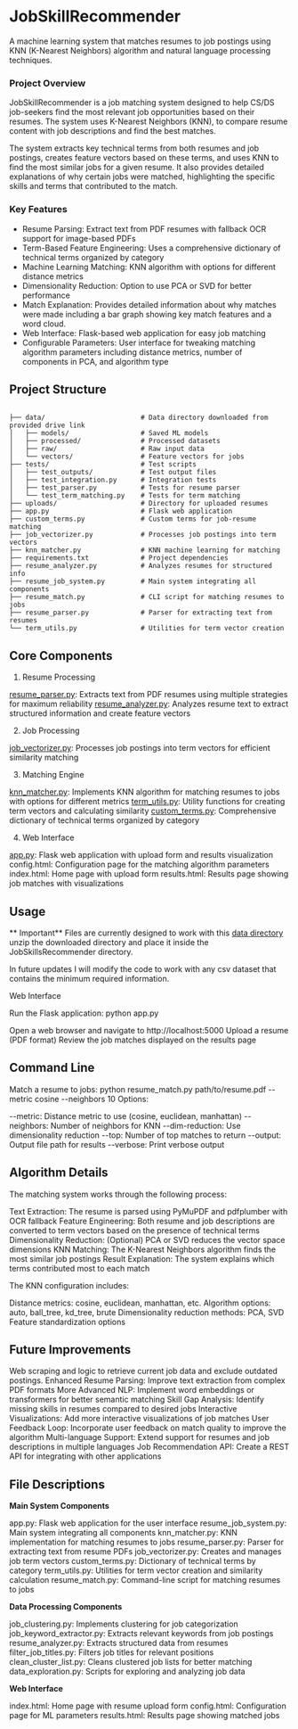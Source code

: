 # JobSkillRecommender
A machine learning system that matches resumes to job postings using KNN (K-Nearest Neighbors) algorithm and natural language processing techniques.

### Project Overview

JobSkillRecommender is a job matching system designed to help CS/DS job-seekers find the most relevant job opportunities based on their resumes. The system uses K-Nearest Neighbors (KNN), to compare resume content with job descriptions and find the best matches.

The system extracts key technical terms from both resumes and job postings, creates feature vectors based on these terms, and uses KNN to find the most similar jobs for a given resume. It also provides detailed explanations of why certain jobs were matched, highlighting the specific skills and terms that contributed to the match.

### Key Features

- Resume Parsing: Extract text from PDF resumes with fallback OCR support for image-based PDFs
- Term-Based Feature Engineering: Uses a comprehensive dictionary of technical terms organized by category
- Machine Learning Matching: KNN algorithm with options for different distance metrics
- Dimensionality Reduction: Option to use PCA or SVD for better performance
- Match Explanation: Provides detailed information about why matches were made including a bar graph showing key match features and a word cloud.
- Web Interface: Flask-based web application for easy job matching
- Configurable Parameters: User interface for tweaking matching algorithm parameters including distance metrics, number of components in PCA, and algorithm type

## Project Structure
```JobSkillRecommender/

├── data/                        # Data directory downloaded from provided drive link
│   ├── models/                  # Saved ML models
│   ├── processed/               # Processed datasets
│   ├── raw/                     # Raw input data
│   └── vectors/                 # Feature vectors for jobs
├── tests/                       # Test scripts
│   ├── test_outputs/            # Test output files
│   ├── test_integration.py      # Integration tests
│   ├── test_parser.py           # Tests for resume parser
│   └── test_term_matching.py    # Tests for term matching
├── uploads/                     # Directory for uploaded resumes
├── app.py                       # Flask web application
├── custom_terms.py              # Custom terms for job-resume matching
├── job_vectorizer.py            # Processes job postings into term vectors
├── knn_matcher.py               # KNN machine learning for matching
├── requirements.txt             # Project dependencies
├── resume_analyzer.py           # Analyzes resumes for structured info
├── resume_job_system.py         # Main system integrating all components
├── resume_match.py              # CLI script for matching resumes to jobs
├── resume_parser.py             # Parser for extracting text from resumes
└── term_utils.py                # Utilities for term vector creation
```
## Core Components
1. Resume Processing

[resume_parser.py](https://github.com/nicolenadine/ml-final/blob/main/JobSkillRecommender/resume_parser.py): Extracts text from PDF resumes using multiple strategies for maximum reliability
[resume_analyzer.py](https://github.com/nicolenadine/ml-final/blob/main/JobSkillRecommender/resume_analyzer.py): Analyzes resume text to extract structured information and create feature vectors

2. Job Processing

[job_vectorizer.py](https://github.com/nicolenadine/ml-final/blob/main/JobSkillRecommender/job_vectorizer.py): Processes job postings into term vectors for efficient similarity matching

3. Matching Engine

[knn_matcher.py](https://github.com/nicolenadine/ml-final/blob/main/JobSkillRecommender/knn_matcher.py): Implements KNN algorithm for matching resumes to jobs with options for different metrics
[term_utils.py](https://github.com/nicolenadine/ml-final/blob/main/JobSkillRecommender/term_utils.py): Utility functions for creating term vectors and calculating similarity
[custom_terms.py](https://github.com/nicolenadine/ml-final/blob/main/JobSkillRecommender/custom_terms.py): Comprehensive dictionary of technical terms organized by category

4. Web Interface

[app.py](https://github.com/nicolenadine/ml-final/blob/main/JobSkillRecommender/app.py): Flask web application with upload form and results visualization
config.html: Configuration page for the matching algorithm parameters
index.html: Home page with upload form
results.html: Results page showing job matches with visualizations

## Usage

** Important** 
Files are currently designed to work with this [data directory](https://drive.google.com/file/d/14X-rVfdDuDZ8r_yXKuAaSsecuPHL9u5S/view?usp=share_link) unzip the downloaded directory and place it inside the JobSkillsRecommender directory.

In future updates I will modify the code to work with any csv dataset that contains the minimum required information. 

Web Interface

Run the Flask application:
python app.py

Open a web browser and navigate to http://localhost:5000
Upload a resume (PDF format)
Review the job matches displayed on the results page

## Command Line
Match a resume to jobs:
python resume_match.py path/to/resume.pdf --metric cosine --neighbors 10
Options:

--metric: Distance metric to use (cosine, euclidean, manhattan)
--neighbors: Number of neighbors for KNN
--dim-reduction: Use dimensionality reduction
--top: Number of top matches to return
--output: Output file path for results
--verbose: Print verbose output

## Algorithm Details
The matching system works through the following process:

Text Extraction: The resume is parsed using PyMuPDF and pdfplumber with OCR fallback
Feature Engineering: Both resume and job descriptions are converted to term vectors based on the presence of technical terms
Dimensionality Reduction: (Optional) PCA or SVD reduces the vector space dimensions
KNN Matching: The K-Nearest Neighbors algorithm finds the most similar job postings
Result Explanation: The system explains which terms contributed most to each match

The KNN configuration includes:

Distance metrics: cosine, euclidean, manhattan, etc.
Algorithm options: auto, ball_tree, kd_tree, brute
Dimensionality reduction methods: PCA, SVD
Feature standardization options

## Future Improvements
Web scraping and logic to retrieve current job data and exclude outdated postings.
Enhanced Resume Parsing: Improve text extraction from complex PDF formats
More Advanced NLP: Implement word embeddings or transformers for better semantic matching
Skill Gap Analysis: Identify missing skills in resumes compared to desired jobs
Interactive Visualizations: Add more interactive visualizations of job matches
User Feedback Loop: Incorporate user feedback on match quality to improve the algorithm
Multi-language Support: Extend support for resumes and job descriptions in multiple languages
Job Recommendation API: Create a REST API for integrating with other applications


## File Descriptions

**Main System Components**

app.py: Flask web application for the user interface
resume_job_system.py: Main system integrating all components
knn_matcher.py: KNN implementation for matching resumes to jobs
resume_parser.py: Parser for extracting text from resume PDFs
job_vectorizer.py: Creates and manages job term vectors
custom_terms.py: Dictionary of technical terms by category
term_utils.py: Utilities for term vector creation and similarity calculation
resume_match.py: Command-line script for matching resumes to jobs

**Data Processing Components**

job_clustering.py: Implements clustering for job categorization
job_keyword_extractor.py: Extracts relevant keywords from job postings
resume_analyzer.py: Extracts structured data from resumes
filter_job_titles.py: Filters job titles for relevant positions
clean_cluster_list.py: Cleans clustered job lists for better matching
data_exploration.py: Scripts for exploring and analyzing job data

**Web Interface**

index.html: Home page with resume upload form
config.html: Configuration page for ML parameters
results.html: Results page showing matched jobs
